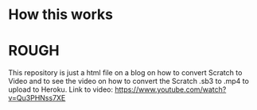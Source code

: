 # How this works
# ROUGH
This repository is just a html file on a blog on how to convert Scratch to Video and to see the video on how to convert the Scratch .sb3 to .mp4 to upload to Heroku.
Link to video: https://www.youtube.com/watch?v=Qu3PHNss7XE
